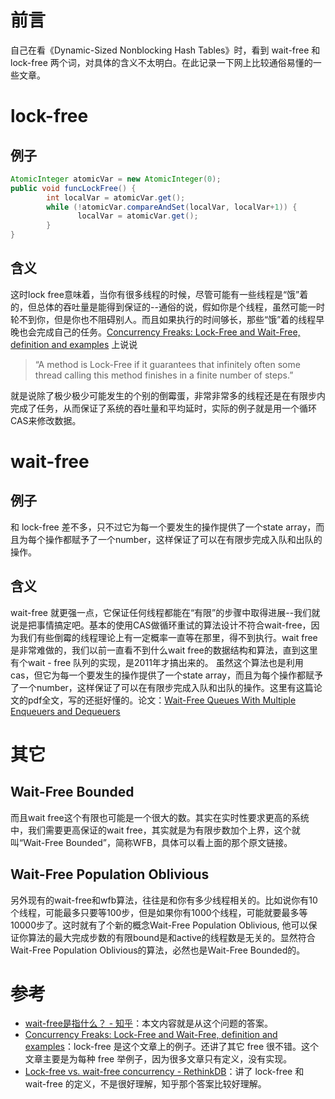 # 前言
自己在看《Dynamic-Sized Nonblocking Hash Tables》时，看到 wait-free 和 lock-free 两个词，对具体的含义不太明白。在此记录一下网上比较通俗易懂的一些文章。


# lock-free
## 例子
```java
AtomicInteger atomicVar = new AtomicInteger(0);
public void funcLockFree() {
        int localVar = atomicVar.get();
        while (!atomicVar.compareAndSet(localVar, localVar+1)) {
               localVar = atomicVar.get();
        }
}
```

## 含义
这时lock free意味着，当你有很多线程的时候，尽管可能有一些线程是“饿”着的，但总体的吞吐量是能得到保证的--通俗的说，假如你是个线程，虽然可能一时轮不到你，但是你也不阻碍别人。而且如果执行的时间够长，那些“饿”着的线程早晚也会完成自己的任务。[Concurrency Freaks: Lock-Free and Wait-Free, definition and examples](http://concurrencyfreaks.blogspot.com/2013/05/lock-free-and-wait-free-definition-and.html)
上说说
> “A method is Lock-Free if it guarantees that infinitely often some thread calling this method finishes in a finite number of steps.”  

就是说除了极少极少可能发生的个别的倒霉蛋，非常非常多的线程还是在有限步内完成了任务，从而保证了系统的吞吐量和平均延时，实际的例子就是用一个循环CAS来修改数据。


# wait-free
## 例子
和 lock-free 差不多，只不过它为每一个要发生的操作提供了一个state array，而且为每个操作都赋予了一个number，这样保证了可以在有限步完成入队和出队的操作。

## 含义
wait-free 就更强一点，它保证任何线程都能在“有限”的步骤中取得进展--我们就说是把事情搞定吧。基本的使用CAS做循环重试的算法设计不符合wait-free，因为我们有些倒霉的线程理论上有一定概率一直等在那里，得不到执行。wait free是非常难做的，我们以前一直看不到什么wait free的数据结构和算法，直到这里有个wait - free 队列的实现，是2011年才搞出来的。 虽然这个算法也是利用cas，但它为每一个要发生的操作提供了一个state array，而且为每个操作都赋予了一个number，这样保证了可以在有限步完成入队和出队的操作。这里有这篇论文的pdf全文，写的还挺好懂的。论文：[Wait-Free Queues With Multiple Enqueuers and Dequeuers](http://www.cs.technion.ac.il/~erez/Papers/wfquque-ppopp.pdf)


# 其它
## Wait-Free Bounded
而且wait free这个有限也可能是一个很大的数。其实在实时性要求更高的系统中，我们需要更高保证的wait free，其实就是为有限步数加个上界，这个就叫“Wait-Free Bounded”，简称WFB，具体可以看上面的那个原文链接。

## Wait-Free Population Oblivious
另外现有的wait-free和wfb算法，往往是和你有多少线程相关的。比如说你有10个线程，可能最多只要等100步，但是如果你有1000个线程，可能就要最多等10000步了。这时就有了个新的概念Wait-Free Population Oblivious, 他可以保证你算法的最大完成步数的有限bound是和active的线程数是无关的。显然符合Wait-Free Population Oblivious的算法，必然也是Wait-Free Bounded的。


# 参考
- [wait-free是指什么？ - 知乎](https://www.zhihu.com/question/295904223)：本文内容就是从这个问题的答案。
- [Concurrency Freaks: Lock-Free and Wait-Free, definition and examples](http://concurrencyfreaks.blogspot.com/2013/05/lock-free-and-wait-free-definition-and.html)：lock-free 是这个文章上的例子。还讲了其它 free 很不错。这个文章主要是为每种 free 举例子，因为很多文章只有定义，没有实现。
- [Lock-free vs. wait-free concurrency - RethinkDB](https://rethinkdb.com/blog/lock-free-vs-wait-free-concurrency/)：讲了 lock-free 和 wait-free 的定义，不是很好理解，知乎那个答案比较好理解。


